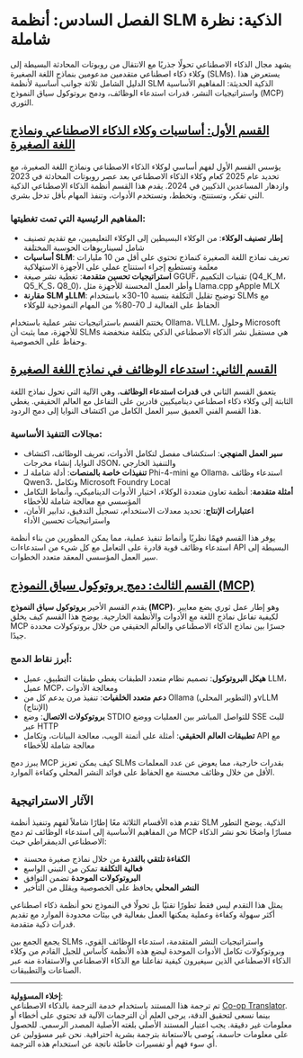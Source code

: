 <!--
CO_OP_TRANSLATOR_METADATA:
{
  "original_hash": "b17bf7f849519fac995c24ab9e2d0be8",
  "translation_date": "2025-09-17T17:31:27+00:00",
  "source_file": "Module06/README.md",
  "language_code": "ar"
}
-->
# الفصل السادس: أنظمة SLM الذكية: نظرة شاملة

يشهد مجال الذكاء الاصطناعي تحولًا جذريًا مع الانتقال من روبوتات المحادثة البسيطة إلى وكلاء ذكاء اصطناعي متقدمين مدعومين بنماذج اللغة الصغيرة (SLMs). يستعرض هذا الدليل الشامل ثلاثة جوانب أساسية لأنظمة SLM الذكية الحديثة: المفاهيم الأساسية واستراتيجيات النشر، قدرات استدعاء الوظائف، ودمج بروتوكول سياق النموذج (MCP) الثوري.

## [القسم الأول: أساسيات وكلاء الذكاء الاصطناعي ونماذج اللغة الصغيرة](./01.IntroduceAgent.md)

يؤسس القسم الأول لفهم أساسي لوكلاء الذكاء الاصطناعي ونماذج اللغة الصغيرة، مع تحديد عام 2025 كعام وكلاء الذكاء الاصطناعي بعد عصر روبوتات المحادثة في 2023 وازدهار المساعدين الذكيين في 2024. يقدم هذا القسم أنظمة الذكاء الاصطناعي الذكية التي تفكر، وتستنتج، وتخطط، وتستخدم الأدوات، وتنفذ المهام بأقل تدخل بشري.

### المفاهيم الرئيسية التي تمت تغطيتها:
- **إطار تصنيف الوكلاء**: من الوكلاء البسيطين إلى الوكلاء التعليميين، مع تقديم تصنيف شامل لسيناريوهات الحوسبة المختلفة
- **أساسيات SLM**: تعريف نماذج اللغة الصغيرة كنماذج تحتوي على أقل من 10 مليارات معلمة وتستطيع إجراء استنتاج عملي على الأجهزة الاستهلاكية
- **استراتيجيات تحسين متقدمة**: تغطية نشر صيغة GGUF، تقنيات التكميم (Q4_K_M، Q5_K_S، Q8_0)، وأطر العمل المحسنة للأجهزة مثل Llama.cpp وApple MLX
- **مقارنة SLM وLLM**: توضيح تقليل التكلفة بنسبة 10-30× باستخدام SLMs مع الحفاظ على الفعالية لـ 70-80% من المهام النموذجية للوكلاء

يختتم القسم باستراتيجيات نشر عملية باستخدام Ollama، VLLM، وحلول Microsoft للأجهزة، مما يثبت أن SLMs هي مستقبل نشر الذكاء الاصطناعي الذكي بتكلفة منخفضة وحفاظ على الخصوصية.

## [القسم الثاني: استدعاء الوظائف في نماذج اللغة الصغيرة](./02.FunctionCalling.md)

يتعمق القسم الثاني في **قدرات استدعاء الوظائف**، وهي الآلية التي تحول نماذج اللغة الثابتة إلى وكلاء ذكاء اصطناعي ديناميكيين قادرين على التفاعل مع العالم الحقيقي. يغطي هذا القسم الفني العميق سير العمل الكامل من اكتشاف النوايا إلى دمج الردود.

### مجالات التنفيذ الأساسية:
- **سير العمل المنهجي**: استكشاف مفصل لتكامل الأدوات، تعريف الوظائف، اكتشاف النوايا، إنشاء مخرجات JSON، والتنفيذ الخارجي
- **تنفيذات خاصة بالمنصات**: أدلة شاملة لـ Phi-4-mini مع Ollama، استدعاء وظائف Qwen3، وتكامل Microsoft Foundry Local
- **أمثلة متقدمة**: أنظمة تعاون متعددة الوكلاء، اختيار الأدوات الديناميكي، وأنماط التكامل المؤسسي مع معالجة شاملة للأخطاء
- **اعتبارات الإنتاج**: تحديد معدلات الاستخدام، تسجيل التدقيق، تدابير الأمان، واستراتيجيات تحسين الأداء

يوفر هذا القسم فهمًا نظريًا وأنماط تنفيذ عملية، مما يمكن المطورين من بناء أنظمة استدعاء وظائف قوية قادرة على التعامل مع كل شيء من استدعاءات API البسيطة إلى سير العمل المؤسسي المعقد متعدد الخطوات.

## [القسم الثالث: دمج بروتوكول سياق النموذج (MCP)](./03.IntroduceMCP.md)

يقدم القسم الأخير **بروتوكول سياق النموذج (MCP)**، وهو إطار عمل ثوري يضع معايير لكيفية تفاعل نماذج اللغة مع الأدوات والأنظمة الخارجية. يوضح هذا القسم كيف يخلق MCP جسرًا بين نماذج الذكاء الاصطناعي والعالم الحقيقي من خلال بروتوكولات محددة جيدًا.

### أبرز نقاط الدمج:
- **هيكل البروتوكول**: تصميم نظام متعدد الطبقات يغطي طبقات التطبيق، عميل LLM، عميل MCP، ومعالجة الأدوات
- **دعم متعدد الخلفيات**: تنفيذ مرن يدعم كل من Ollama (التطوير المحلي) وvLLM (الإنتاج)
- **بروتوكولات الاتصال**: وضع STDIO للتواصل المباشر بين العمليات ووضع SSE للبث عبر HTTP
- **تطبيقات العالم الحقيقي**: أمثلة على أتمتة الويب، معالجة البيانات، وتكامل API مع معالجة شاملة للأخطاء

يبرز دمج MCP كيف يمكن تعزيز SLMs بقدرات خارجية، مما يعوض عن عدد المعلمات الأقل من خلال وظائف محسنة مع الحفاظ على فوائد النشر المحلي وكفاءة الموارد.

## الآثار الاستراتيجية

تقدم هذه الأقسام الثلاثة معًا إطارًا شاملاً لفهم وتنفيذ أنظمة SLM الذكية. يوضح التطور من المفاهيم الأساسية إلى استدعاء الوظائف ثم دمج MCP مسارًا واضحًا نحو نشر الذكاء الاصطناعي الديمقراطي حيث:

- **الكفاءة تلتقي بالقدرة** من خلال نماذج صغيرة محسنة
- **فعالية التكلفة** تمكن من التبني الواسع
- **البروتوكولات الموحدة** تضمن التوافق
- **النشر المحلي** يحافظ على الخصوصية ويقلل من التأخير

يمثل هذا التقدم ليس فقط تطورًا تقنيًا بل تحولًا في النموذج نحو أنظمة ذكاء اصطناعي أكثر سهولة وكفاءة وعملية يمكنها العمل بفعالية في بيئات محدودة الموارد مع تقديم قدرات ذكية متقدمة.

يجمع الجمع بين SLMs واستراتيجيات النشر المتقدمة، استدعاء الوظائف القوي، وبروتوكولات تكامل الأدوات الموحدة ليضع هذه الأنظمة كأساس للجيل القادم من وكلاء الذكاء الاصطناعي الذين سيغيرون كيفية تفاعلنا مع الذكاء الاصطناعي والاستفادة منه عبر الصناعات والتطبيقات.

---

**إخلاء المسؤولية**:  
تم ترجمة هذا المستند باستخدام خدمة الترجمة بالذكاء الاصطناعي [Co-op Translator](https://github.com/Azure/co-op-translator). بينما نسعى لتحقيق الدقة، يرجى العلم أن الترجمات الآلية قد تحتوي على أخطاء أو معلومات غير دقيقة. يجب اعتبار المستند الأصلي بلغته الأصلية المصدر الرسمي. للحصول على معلومات حاسمة، يُوصى بالاستعانة بترجمة بشرية احترافية. نحن غير مسؤولين عن أي سوء فهم أو تفسيرات خاطئة ناتجة عن استخدام هذه الترجمة.